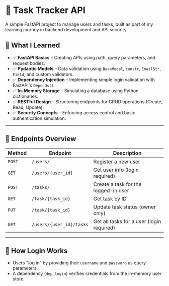 # 📝 Task Tracker API

A simple FastAPI project to manage users and tasks, built as part of my learning journey in backend development and API security.

## 🚀 What I Learned

* ✅ **FastAPI Basics** – Creating APIs using path, query parameters, and request bodies.
* ✅ **Pydantic Models** – Data validation using `BaseModel`, `constr`, `EmailStr`, `Field`, and custom validators.
* ✅ **Dependency Injection** – Implementing simple login validation with FastAPI's `Depends()`.
* ✅ **In-Memory Storage** – Simulating a database using Python dictionaries.
* ✅ **RESTful Design** – Structuring endpoints for CRUD operations (Create, Read, Update).
* ✅ **Security Concepts** – Enforcing access control and basic authentication simulation.

---

## 📌 Endpoints Overview

| Method | Endpoint                 | Description                               |
| ------ | ------------------------ | ----------------------------------------- |
| `POST` | `/users/`                | Register a new user                       |
| `GET`  | `/users/{user_id}`       | Get user info (login required)            |
| `POST` | `/tasks/`                | Create a task for the logged-in user      |
| `GET`  | `/task/{task_id}`        | Get task by ID                            |
| `PUT`  | `/task/{task_id}`        | Update task status (owner only)           |
| `GET`  | `/users/{user_id}/tasks` | Get all tasks for a user (login required) |

---

## 🧪 How Login Works

* Users "log in" by providing their `username` and `password` as query parameters.
* A dependency (`dep_login`) verifies credentials from the in-memory user store.

